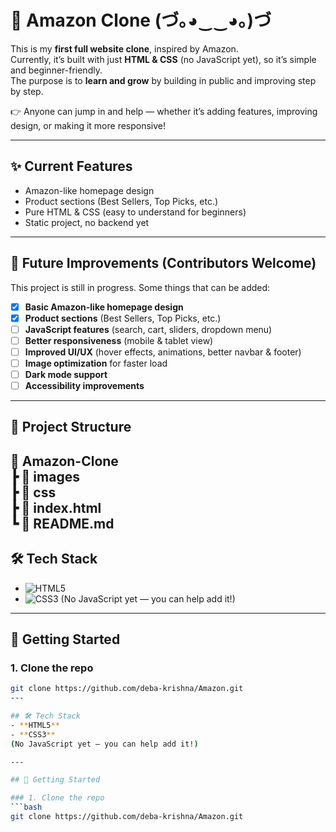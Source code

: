 # 🛒 Amazon Clone (⁠づ⁠｡⁠◕⁠‿⁠‿⁠◕⁠｡⁠)⁠づ

This is my **first full website clone**, inspired by Amazon.  
Currently, it’s built with just **HTML & CSS** (no JavaScript yet), so it’s simple and beginner-friendly.  
The purpose is to **learn and grow** by building in public and improving step by step.  

👉 Anyone can jump in and help — whether it’s adding features, improving design, or making it more responsive!

---

## ✨ Current Features
- Amazon-like homepage design  
- Product sections (Best Sellers, Top Picks, etc.)  
- Pure HTML & CSS (easy to understand for beginners)  
- Static project, no backend yet  
---

## 🚀 Future Improvements (Contributors Welcome)
This project is still in progress. Some things that can be added:  
- [x] **Basic Amazon-like homepage design** 
- [x] **Product sections** (Best Sellers, Top Picks, etc.)  
- [ ] **JavaScript features** (search, cart, sliders, dropdown menu)  
- [ ] **Better responsiveness** (mobile & tablet view)  
- [ ] **Improved UI/UX** (hover effects, animations, better navbar & footer)  
- [ ] **Image optimization** for faster load  
- [ ] **Dark mode support**  
- [ ] **Accessibility improvements**  
---

## 📂 Project Structure
📂 Amazon-Clone  
┣ 📂 images  
┣ 📂 css  
┣ 📜 index.html  
┗ 📜 README.md
---

## 🛠️ Tech Stack
- ![HTML5](https://img.shields.io/badge/HTML5-E34F26?logo=html5&logoColor=white)  
- ![CSS3](https://img.shields.io/badge/CSS3-1572B6?logo=css3&logoColor=white)
(No JavaScript yet — you can help add it!)

---

## 🚀 Getting Started

### 1. Clone the repo
```bash
git clone https://github.com/deba-krishna/Amazon.git
---

## 🛠️ Tech Stack
- **HTML5**
- **CSS3**  
(No JavaScript yet — you can help add it!)

---

## 🚀 Getting Started

### 1. Clone the repo
```bash
git clone https://github.com/deba-krishna/Amazon.git

